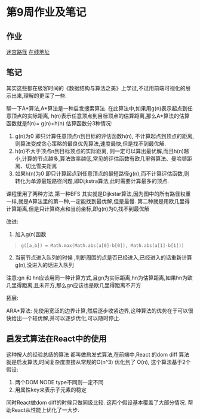 # 第9周作业及笔记

## 作业

[迷宫路径](astar.html)
[在线地址](https://daochouwangu.github.io/Frontend-03-Template/astar.html)

## 笔记

其实这些都在极客时间的《数据结构与算法之美》上学过,不过用前端可视化的展示出来,理解的更深了一些.

聊一下A\*算法,A\*算法是一种启发搜索算法. 在此算法中,如果用g(n)表示起点到任意顶点的实际距离, h(n)表示任意顶点到目标顶点的估算距离,那么A*算法的估算函数就是f(n)= g(n)+h(n)
估算函数分3种情况:

1. g(n)为0 即只计算任意顶点n到目标的评估函数h(n), 不计算起点到顶点的距离,则算法变成贪心策略的最良优先算法,速度最快,但是找不到最优解.
2. h(n)不大于顶点n到目标顶点的实际距离, 则一定可以算出最优解,而且h(n)越小,计算的节点越多,算法效率越低,常见的评估函数有欧几里得算法、曼哈顿距离、切比雪夫距离
3. 如果h(n)为0 即只计算起点到任意顶点的最短路径g(n),而不计算评估函数,则转化为单源最短路径问题,即Dijkstra算法,此时需要计算最多的顶点.

课程里用了两种方法,第一种BFS 其实就是Dijkstar算法,因为图中的所有路径权重一样,就是A算法里的第一种,一定能找到最优解,但是最慢. 第二种就是用欧几里得计算距离,但是只计算终点和当前坐标,即g(n)为0,找不到最优解

改进:
1. 加入g(n)函数
>`g([a,b]) = Math.max(Math.abs(a[0]-b[0]), Math.abs(a[1]-b[1]))`

2. 当前节点进入队列的时候 ,判断周围的点是否已经进入,已经进入的话重新计算g(n),没进入的话进入队列

注意:gn 和 hn应该用同一种计算方式,且gn为实际距离,hn为估算距离,如果hn为欧几里得距离,且未开方,那么gn应该也是欧几里得距离不开方

拓展:

ARA*算法:
先使用宽泛的边界计算,然后逐步收紧边界,这种算法的优势在于可以很快给出一个较优解,并可以逐步优化,可以随时停止.

## 启发式算法在React中的使用
这种按人的经验总结的算法 都叫做启发式算法,在前端中,React 的dom diff 算法就是启发算法,时间复杂度直接从常规的O(n^3) 优化到了 O(n), 这个算法基于2个假设:
1. 两个DOM NODE type不同则一定不同
2. 用属性key来表示子元素的稳定

同时React做dom diff的时候只做同级比较.
这两个假设基本覆盖了大部分情况. 帮助React从性能上优化了一大步.
